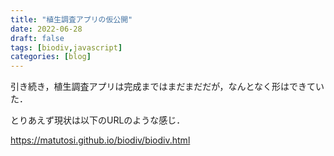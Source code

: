 ```yaml
---
title: "植生調査アプリの仮公開"
date: 2022-06-28
draft: false
tags: [biodiv,javascript]
categories: [blog]
---
```


引き続き，植生調査アプリは完成まではまだまだだが，なんとなく形はできていた．

とりあえず現状は以下のURLのような感じ．


https://matutosi.github.io/biodiv/biodiv.html   

